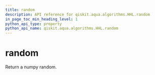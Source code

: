 ```yaml
---
title: random
description: API reference for qiskit.aqua.algorithms.HHL.random
in_page_toc_min_heading_level: 1
python_api_type: property
python_api_name: qiskit.aqua.algorithms.HHL.random
---
```


# random

Return a numpy random.


